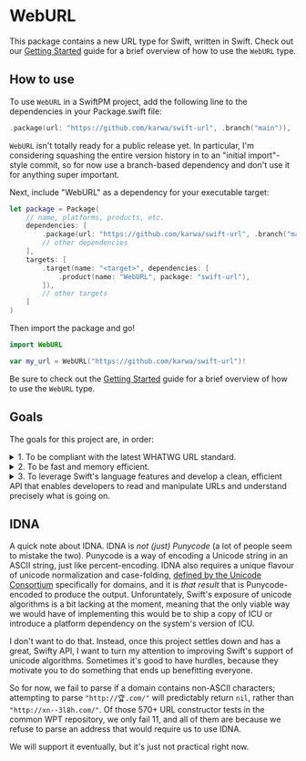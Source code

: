 # WebURL

This package contains a new URL type for Swift, written in Swift. Check out our [Getting Started](GettingStarted.md) guide for a brief overview of how to use the `WebURL` type.

## How to use

To use `WebURL` in a SwiftPM project, add the following line to the dependencies in your Package.swift file:

```swift
.package(url: "https://github.com/karwa/swift-url", .branch("main")),
```

`WebURL` isn't totally ready for a public release yet. In particular, I'm considering squashing the entire version history in to an "initial import"-style commit, so for now use a branch-based dependency and don't use it for anything super important.

Next, include "WebURL" as a dependency for your executable target:

```swift
let package = Package(
    // name, platforms, products, etc.
    dependencies: [
        .package(url: "https://github.com/karwa/swift-url", .branch("main")),
        // other dependencies
    ],
    targets: [
        .target(name: "<target>", dependencies: [
            .product(name: "WebURL", package: "swift-url"),
        ]),
        // other targets
    ]
)
```

Then import the package and go!

```swift
import WebURL

var my_url = WebURL("https://github.com/karwa/swift-url")!
```

Be sure to check out the [Getting Started](GettingStarted.md) guide for a brief overview of how to use the `WebURL` type.

## Goals

The goals for this project are, in order:

<details><summary>1. To be compliant with the latest WHATWG URL standard.</summary>

This is the killer feature. The [WHATWG URL standard](https://url.spec.whatwg.org/) is a fresh effort to standardise how URLs should be understood and manipulated. This URL parser included in this project aims to be fully compatible with the one described in the standard, and is tested against the common [Web Platform Tests](https://github.com/web-platform-tests/wpt/tree/master/url) to validate the implementation. Currently this consists of about 570 constructor tests - (input, base) string pairs and the resulting object's expected property values - and about 200 tests for property setters.

Additionally, this project contains additional test databases covering edge-cases under-tested by the WPT suite, which we are planning to upstream to ensure the project's correctness going forward.  There is also a [companion live-viewer tool](https://github.com/karwa/swift-url-tools), created with SwiftUI and inspired by the JSDOM [URL Live Viewer](https://jsdom.github.io/whatwg-url/), which allows comparisons between this project's output and the reference implementation in real-time. It's a really valuable utility in visualising how the various rules of the standard apply as a URL changes.

The benefits of having a shared understanding of URLs with browsers and URL libraries from other languages is clear: it allows us to write portable and robust applications, and makes our understanding of URLs portable across libraries and languages.

If you come across any occassions where `WebURL` gives you a surprising result, don't hesitate to file an issue. If you want to check what the standard thinks should occur, check the aforementioned JSDOM [URL Live Viewer](https://jsdom.github.io/whatwg-url/) for the reference result. Additionally, you can engage with the standards-setting process over at their [GitHub page](https://github.com/whatwg/url).
</details>

<details><summary>2. To be fast and memory efficient.</summary>

Being portable and standards-compliant is all well and good, but what about existing applications that appear to run just fine? Well, we also have something you might be interested in: speed.

Our parsing algorithm is designed to be compatible with the one described in the spec, but it is not _the same_ algorithm. Internally, a `WebURL` instance consists of its normalized, serialized output as a contiguous ASCII string, and a collection of indexes to the important components. This means that common operations such as equality checking and hashing are as fast as they can be, and probably the most common operation of all - getting the URL's contents as a `String` - is lightning fast. By comparison, Foundation's `URL` type internally stores both a relative URL string and its base URL separately, meaning it needs to combine them on-demand whenever it needs to consider what the overall URL looks like (e.g. when you call `.absoluteURL`).

Moreover, we are able to offer in-place mutation of URL components. That means you no longer need to go through Foundation's `URLComponents` type and can avoid a lot of the overheads that come with splitting each component in to an individually-allocated `String`.

The algorithm has been written with a focus on reducing allocations, even if it needs an extra pass of the input string to do it. We make use of Swift's generics to perform a dry-run when creating the normalized URL, meaning that parsing a URL string results in only a single allocation of precisely the correct size. Benchmarking is something we still need to improve, but currently we are competitive with MacOS Foundation on the (relatively old) x86 MacBook Pro I have available, and significantly faster than corelibs-foundation on a Raspberry Pi 4 running 64-bit Ubuntu. Again, our constructor also does significantly more work than Foundation's URL type, so direct comparisons are difficult. 
</details>

<details><summary>3. To leverage Swift's language features and develop a clean, efficient API that enables developers to read and manipulate URLs and understand precisely what is going on.</summary>

🚧 This part is still being developed. Currently, we expose basic getters/setters for the various URL components, as well as generic setter methods that throw descriptive errors when an operation fails. Path components and Query components are obvious candidates for some type of `Collection`, we have lazy percent-encoding and -decoding types that would be useful to expose, types for IP addresses, etc. PRs and ideas welcome!  
</details>

## IDNA

A quick note about IDNA. IDNA is _not (just) Punycode_ (a lot of people seem to mistake the two). Punycode is a way of encoding a Unicode string in an ASCII string, just like percent-encoding. IDNA also requires a unique flavour of unicode normalization and case-folding, [defined by the Unicode Consortium](https://unicode.org/reports/tr46/) specifically for domains, and it is _that result_ that is Punycode-encoded to produce the output. Unforuntately, Swift's exposure of unicode algorithms is a bit lacking at the moment, meaning that the only viable way we would have of implementing this would be to ship a copy of ICU or introduce a platform dependency on the system's version of ICU.

I don't want to do that. Instead, once this project settles down and has a great, Swifty API, I want to turn my attention to improving Swift's support of unicode algorithms. Sometimes it's good to have hurdles, because they motivate you to do something that ends up benefitting everyone. 

So for now, we fail to parse if a domain contains non-ASCII characters; attempting to parse `"http://🏆.com/"` will predictably return `nil`, rather than `"http://xn--3l8h.com/"`. Of those 570+ URL constructor tests in the common WPT repository, we only fail 11, and all of them are because we refuse to parse an address that would require us to use IDNA.

We will support it eventually, but it's just not practical right now.
